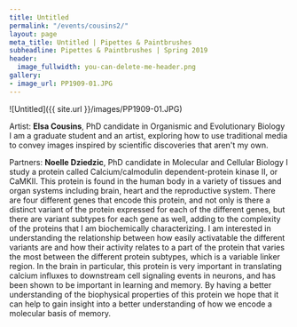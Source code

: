 ```yaml
---
title: Untitled
permalink: "/events/cousins2/"
layout: page
meta_title: Untitled | Pipettes & Paintbrushes
subheadline: Pipettes & Paintbrushes | Spring 2019
header:
  image_fullwidth: you-can-delete-me-header.png
gallery:
- image_url: PP1909-01.JPG
---
```

![Untitled]({{ site.url }}/images/PP1909-01.JPG)

Artist: **Elsa Cousins**, PhD candidate in Organismic and Evolutionary Biology
I am a graduate student and an artist, exploring how to use traditional media to convey images inspired by scientific discoveries that aren't my own.

Partners: **Noelle Dziedzic**, PhD candidate in Molecular and Cellular Biology
I study a protein called Calcium/calmodulin dependent-protein kinase II, or CaMKII. This protein is found in the human body in a variety of tissues and organ systems including brain, heart and the reproductive system. There are four different genes that encode this protein, and not only is there a distinct variant of the protein expressed for each of the different genes, but there are variant subtypes for each gene as well, adding to the complexity of the proteins that I am biochemically characterizing. I am interested in understanding the relationship between how easily activatable the different variants are and how their activity relates to a part of the protein that varies the most between the different protein subtypes, which is a variable linker region. In the brain in particular, this protein is very important in translating calcium influxes to downstream cell signaling events in neurons, and has been shown to be important in learning and memory. By having a better understanding of the biophysical properties of this protein we hope that it can help to gain insight into a better understanding of how we encode a molecular basis of memory.
